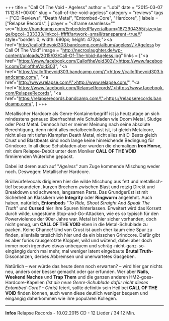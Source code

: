 +++
title = "Call Of The Void - Ageless"
author = "Lobi"
date = "2015-03-07 11:12:51+00:00"
slug = "call-of-the-void-ageless"
category = "reviews"
tags = ["CD-Reviews", "Death Metal", "Entombed-Core", "Hardcore", ]
labels = ["Relapse Records", ]
player = "<iframe seamless=\"\" src=\"https://bandcamp.com/EmbeddedPlayer/album=1872904355/size=large/bgcol=333333/linkcol=ffffff/artwork=small/transparent=true/\" style=\"border: 0; width: 690px; height: 472px;\"><a href=\"http://callofthevoid303.bandcamp.com/album/ageless\">Ageless by Call Of The Void</a></iframe>"
image = "http://necroslaughter.de/wp-content/uploads/2015/03/Call-Of-The-Void-Ageless.jpg"
links = ["<a href=\"https://www.facebook.com/CalloftheVoid303\">https://www.facebook.com/CalloftheVoid303</a>", "<a href=\"https://callofthevoid303.bandcamp.com/\">https://callofthevoid303.bandcamp.com/</a>", "<a href=\"http://www.relapse.com/\">http://www.relapse.com/</a>", "<a href=\"https://www.facebook.com/RelapseRecords\">https://www.facebook.com/RelapseRecords</a>", "<a href=\"https://relapserecords.bandcamp.com/\">https://relapserecords.bandcamp.com/</a>", ]
+++

Metallischer Hardcore als Genre-Kontainerbegriff ist ja heutzutage an sich mindestens genauso überfrachtet wie Schubladen wie Doom Metal, Sludge oder Post Metal. Dennoch hat er meiner Meinung nach seine absolute Berechtigung, denn nicht alles metalbeeinflusst ist, ist gleich Metalcore, nicht alles mit tiefen Klampfen Death Metal, nicht alles mit D-Beats gleich Crust und Blastbeats sind noch lange keine hinreichende Bedingung für Grindcore. In all diese Schubladen aber wurden die ehemaligen **Iron Horse**, mit dem Relapse-Debüt unter dem Moniker **CALL OF THE VOID** firmierenden Wüteriche gepackt.

Dabei ist deren auch auf "_Ageless_" zum Zuge kommende Mischung weder noch. Deswegen: Metallischer Hardcore.

Brüllwürfelvocals dirigieren hier die wilde Mischung aus fett und metallisch-tief besoundeten, kurzen Brechern zwischen Blast und rotzig Direkt und Breakdown und schweren, langsamen Parts. Das Grundgerüst ist mit Sicherheit an Klassikern wie **Integrity** oder **Ringworm** angelehnt. Auch haben, natürlich, **Entombed**s "_To Ride, Shoot Straight And Speak The Truth_" und **Cursed** hier ihre Spuren hinterlassen. Erweitert wird das Korsett durch wilde, ungestüme Stop-and-Go-Attacken, wie es so typisch für den Powerviolence der 90er Jahre war. Metal ist hier sicher vorhanden, doch nicht genug, um **CALL OF THE VOID** eben in die Metal-Schublade zu packen. Keine Chance! Und von Crust ist auch eher kaum eine Spur zu finden, allenfalls tatsächlich hier und da ein bisschen Grindcore. Dafür gibt es aber furios rausgerotzte Klopper, wild und wütend, dabei aber doch immer noch irgendwo etwas unbequem und schräg-nicht-ganz-so-eingängig durch mal mehr, mal weniger latent eingebaute **Brutal Truth**-Dissonanzen, derbes Abbremsen und unerwartetes Gasgeben.

Natürlich – wer würde das heute denn noch erwarten? – wird hier gar nichts neu, anders oder besser gemacht oder gar erfunden. Wer aber **Nails**, **Weekend Nachos** und **Trap Them** und die ganzen anderen HM2-goes-Hardcore-Kapellen _(Ist die neue Genre-Schublade dafür nicht dieses Entombed-Core? - Chris)_ feiert, sollte definitiv sein Heil bei **CALL OF THE VOID** finden können, auch wenn diese deutlich weniger bequem und eingängig daherkommen wie ihre populären Kollegen.





---
**Infos**
Relapse Records - 10.02.2015
CD - 12 Lieder / 34:12 Min.
